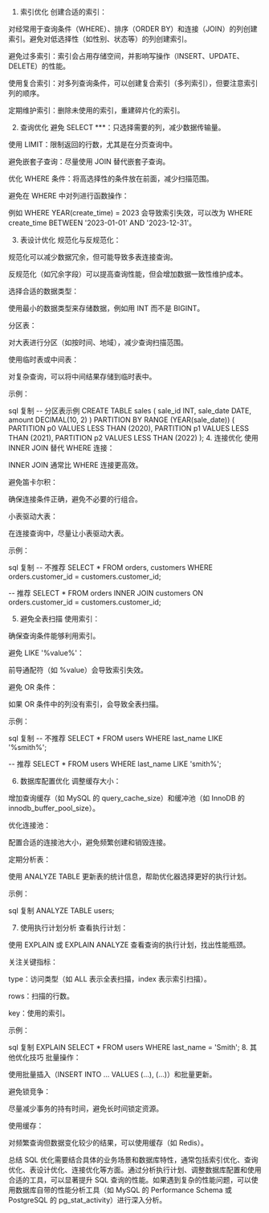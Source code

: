 1. 索引优化
   创建合适的索引：

对经常用于查询条件（WHERE）、排序（ORDER BY）和连接（JOIN）的列创建索引。避免对低选择性（如性别、状态等）的列创建索引。

避免过多索引：索引会占用存储空间，并影响写操作（INSERT、UPDATE、DELETE）的性能。

使用复合索引：对多列查询条件，可以创建复合索引（多列索引），但要注意索引列的顺序。

定期维护索引：删除未使用的索引，重建碎片化的索引。

2. 查询优化
   避免 SELECT ***：只选择需要的列，减少数据传输量。

使用 LIMIT：限制返回的行数，尤其是在分页查询中。

避免嵌套子查询：尽量使用 JOIN 替代嵌套子查询。

优化 WHERE 条件：将高选择性的条件放在前面，减少扫描范围。

避免在 WHERE 中对列进行函数操作：

例如 WHERE YEAR(create_time) = 2023 会导致索引失效，可以改为 WHERE create_time BETWEEN '2023-01-01' AND '2023-12-31'。

3. 表设计优化
   规范化与反规范化：

规范化可以减少数据冗余，但可能导致多表连接查询。

反规范化（如冗余字段）可以提高查询性能，但会增加数据一致性维护成本。

选择合适的数据类型：

使用最小的数据类型来存储数据，例如用 INT 而不是 BIGINT。

分区表：

对大表进行分区（如按时间、地域），减少查询扫描范围。

使用临时表或中间表：

对复杂查询，可以将中间结果存储到临时表中。

示例：

sql
复制
-- 分区表示例
CREATE TABLE sales (
sale_id INT,
sale_date DATE,
amount DECIMAL(10, 2)
) PARTITION BY RANGE (YEAR(sale_date)) (
PARTITION p0 VALUES LESS THAN (2020),
PARTITION p1 VALUES LESS THAN (2021),
PARTITION p2 VALUES LESS THAN (2022)
);
4. 连接优化
   使用 INNER JOIN 替代 WHERE 连接：

INNER JOIN 通常比 WHERE 连接更高效。

避免笛卡尔积：

确保连接条件正确，避免不必要的行组合。

小表驱动大表：

在连接查询中，尽量让小表驱动大表。

示例：

sql
复制
-- 不推荐
SELECT * FROM orders, customers WHERE orders.customer_id = customers.customer_id;

-- 推荐
SELECT * FROM orders
INNER JOIN customers ON orders.customer_id = customers.customer_id;

5. 避免全表扫描
   使用索引：

确保查询条件能够利用索引。

避免 LIKE '%value%'：

前导通配符（如 %value）会导致索引失效。

避免 OR 条件：

如果 OR 条件中的列没有索引，会导致全表扫描。

示例：

sql
复制
-- 不推荐
SELECT * FROM users WHERE last_name LIKE '%smith%';

-- 推荐
SELECT * FROM users WHERE last_name LIKE 'smith%';

6. 数据库配置优化
   调整缓存大小：

增加查询缓存（如 MySQL 的 query_cache_size）和缓冲池（如 InnoDB 的 innodb_buffer_pool_size）。

优化连接池：

配置合适的连接池大小，避免频繁创建和销毁连接。

定期分析表：

使用 ANALYZE TABLE 更新表的统计信息，帮助优化器选择更好的执行计划。

示例：

sql
复制
ANALYZE TABLE users;

7. 使用执行计划分析
   查看执行计划：

使用 EXPLAIN 或 EXPLAIN ANALYZE 查看查询的执行计划，找出性能瓶颈。

关注关键指标：

type：访问类型（如 ALL 表示全表扫描，index 表示索引扫描）。

rows：扫描的行数。

key：使用的索引。

示例：

sql
复制
EXPLAIN SELECT * FROM users WHERE last_name = 'Smith';
8. 其他优化技巧
   批量操作：

使用批量插入（INSERT INTO ... VALUES (...), (...)）和批量更新。

避免锁竞争：

尽量减少事务的持有时间，避免长时间锁定资源。

使用缓存：

对频繁查询但数据变化较少的结果，可以使用缓存（如 Redis）。

总结
SQL 优化需要结合具体的业务场景和数据库特性，通常包括索引优化、查询优化、表设计优化、连接优化等方面。通过分析执行计划、调整数据库配置和使用合适的工具，可以显著提升 SQL 查询的性能。如果遇到复杂的性能问题，可以使用数据库自带的性能分析工具（如 MySQL 的 Performance Schema 或 PostgreSQL 的 pg_stat_activity）进行深入分析。